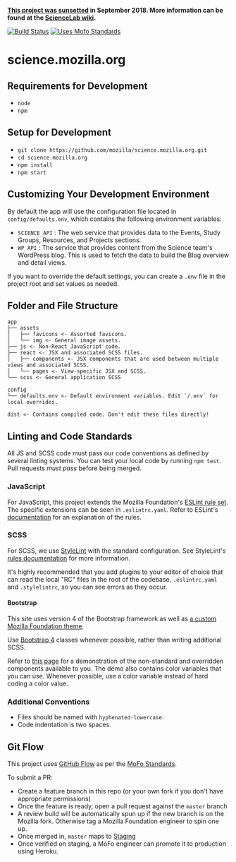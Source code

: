 **[This project was sunsetted](https://blog.mozilla.org/foundation-archive/mozilla-science/news-from-mozilla-science-lab/) in September 2018. More information can be found at the [ScienceLab wiki](https://wiki.mozilla.org/ScienceLab).**

[![Build Status](https://travis-ci.org/mozilla/science.mozilla.org.svg?branch=master)](https://travis-ci.org/mozilla/science.mozilla.org)
[![Uses Mofo Standards](https://MozillaFoundation.github.io/mofo-standards/badge.svg)](https://github.com/MozillaFoundation/mofo-standards)

# science.mozilla.org

## Requirements for Development

- `node`
- `npm`

## Setup for Development

- `git clone https://github.com/mozilla/science.mozilla.org.git`
- `cd science.mozilla.org`
- `npm install`
- `npm start`

## Customizing Your Development Environment

By default the app will use the configuration file located in `config/defaults.env`, which contains the following environment variables:

- `SCIENCE_API` : The web service that provides data to the Events, Study Groups, Resources, and Projects sections.
- `WP_API` : The service that provides content from the Science team's WordPress blog. This is used to fetch the data to build the Blog overview and detail views.

If you want to override the default settings, you can create a `.env` file in the project root and set values as needed.

## Folder and File Structure

```
app
├── assets
│   ├── favicons <- Assorted favicons.
│   └── img <- General image assets.
├── js <- Non-React JavaScript code.
├── react <- JSX and associated SCSS files.
│   ├── components <- JSX components that are used between multiple views and associated SCSS.
│   └── pages <- View-specific JSX and SCSS.
└── scss <- General application SCSS

config
└── defaults.env <- Default environment variables. Edit `/.env` for local overrides.

dist <- Contains compiled code. Don't edit these files directly!
```

## Linting and Code Standards

All JS and SCSS code must pass our code conventions as defined by several linting systems. You can test your local code by running `npm test`. Pull requests *must pass* before being merged.

### JavaScript

For JavaScript, this project extends the Mozilla Foundation's [ESLint rule set](https://github.com/MozillaFoundation/mofo-style/blob/master/.eslintrc.yaml). The specific extensions can be seen in `.eslintrc.yaml`. Refer to ESLint's [documentation](http://eslint.org/docs/rules/) for an explanation of the rules.

### SCSS

For SCSS, we use [StyleLint](http://stylelint.io/) with the standard configuration. See StyleLint's [rules documentation](http://stylelint.io/user-guide/rules/) for more information.

It's highly recommended that you add plugins to your editor of choice that can read the local "RC" files in the root of the codebase, `.eslintrc.yaml` and `.stylelintrc`, so you can see errors as they occur.

#### Bootstrap

This site uses version 4 of the Bootstrap framework as well as [a custom Mozilla Foundation theme](https://github.com/mozilla/mofo-bootstrap).

Use [Bootstrap 4](https://v4-alpha.getbootstrap.com/getting-started/introduction/) classes whenever possible, rather than writing additional SCSS.

Refer to [this page](https://mozilla.github.io/mofo-bootstrap/demo/) for a demonstration of the non-standard and overridden components available to you. The demo also contains color variables that you can use. Whenever possible, use a color variable instead of hard coding a color value.

### Additional Conventions

- Files should be named with `hyphenated-lowercase`.
- Code indentation is two spaces.

## Git Flow

This project uses [GitHub Flow](https://guides.github.com/introduction/flow/) as per the [MoFo Standards](https://github.com/mozillafoundation/mofo-standards).

To submit a PR:
- Create a feature branch in this repo (or your own fork if you don't have appropriate permissions)
- Once the feature is ready, open a pull request against the `master` branch
- A review build will be automatically spun up if the new branch is on the Mozilla fork. Otherwise tag a Mozilla Foundation engineer to spin one up.
- Once merged in, `master` maps to [Staging](https://science-mozilla-org-staging.herokuapp.com)
- Once verified on staging, a MoFo engineer can promote it to production using Heroku.
